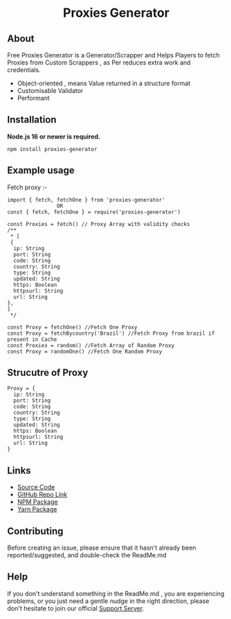 <div align="center">
  <br />
  <br />
  <p>
<h1>Proxies Generator</h1>
  </p>
</div>

## About

Free Proxies Generator is a Generator/Scrapper and Helps Players to fetch Proxies from Custom Scrappers , as Per reduces extra work and credentials.

- Object-oriented , means Value returned in a structure format
- Customisable Validator
- Performant

## Installation

**Node.js 16 or newer is required.**

```
npm install proxies-generator
```

## Example usage

Fetch proxy :-

```
import { fetch, fetchOne } from 'proxies-generator'
                OR
const { fetch, fetchOne } = require('proxies-generator')

const Proxies = fetch() // Proxy Array with validity checks
/**
 * [
 {
  ip: String
  port: String
  code: String
  country: String
  type: String
  updated: String
  https: Boolean
  httpsurl: String
  url: String
},
]
 */

const Proxy = fetchOne() //Fetch One Proxy
const Proxy = fetchBycountry('Brazil') //Fetch Proxy from brazil if present in Cache
const Proxies = random() //Fetch Array of Random Proxy
const Proxy = randomOne() //Fetch One Random Proxy
```

## Strucutre of Proxy

```
Proxy = {
  ip: String
  port: String
  code: String
  country: String
  type: String
  updated: String
  https: Boolean
  httpsurl: String
  url: String
}
```

## Links

- [Source Code](https://github.com/SidisLiveYT/proxies-generator.git)
- [GitHub Repo Link](https://github.com/SidisLiveYT/proxies-generator)
- [NPM Package](https://www.npmjs.com/package/proxies-generator)
- [Yarn Package](https://yarn.pm/proxies-generator)

## Contributing

Before creating an issue, please ensure that it hasn't already been reported/suggested, and double-check the ReadMe.md

## Help

If you don't understand something in the ReadMe.md , you are experiencing problems, or you just need a gentle
nudge in the right direction, please don't hesitate to join our official [Support Server](https://discord.gg/MfME24sJ2a).
